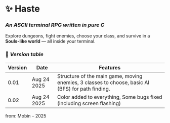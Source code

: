 # ✨ Haste
### *An ASCII terminal RPG written in pure C*

Explore dungeons, fight enemies, choose your class, and survive in a **Souls-like world** — all inside your terminal.  



### 🔮 *Version table*
| Version | Date |                     Features                     |
|---------|------|--------------------------------------------------|
| 0.01    | Aug 24 2025  | Structure of the main game, moving enemies, 3 classes to choose, basic AI (BFS) for path finding. |
| 0.02    | Aug 24 2025  | Color added to everything, Some bugs fixed (including screen flashing) |









from:
  Mobin – 2025
